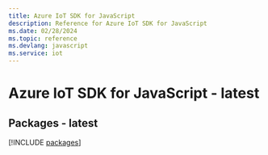```yaml
---
title: Azure IoT SDK for JavaScript
description: Reference for Azure IoT SDK for JavaScript
ms.date: 02/28/2024
ms.topic: reference
ms.devlang: javascript
ms.service: iot
---
```

# Azure IoT SDK for JavaScript - latest
## Packages - latest
[!INCLUDE [packages](iot-index.md)]